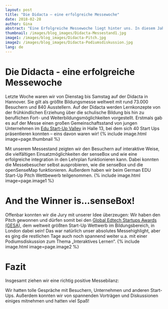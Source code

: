 ```yaml
---
layout: post
title: "Die Didacta – eine erfolgreiche Messewoche"
date: 2018-02-28
author: Gina
abstract: "Eine Erfolgreiche Messewoche liegt hinter uns. In diesem Jahr präsentierten wir uns auf der Didacta als Teil des EDU Startup-Valley."
thumbnail: /images/blog_images/Didacta-Messestand1.jpg
image1: /images/blog_images/Didacta-Pitch.jpg
image2: /images/blog_images/Didacta-Podiumsdiskussion.jpg
lang: de
---
```

Die Didacta - eine erfolgreiche Messewoche
============
Letzte Woche waren wir von Dienstag bis Samstag auf der Didacta in Hannover. Sie gilt als größte Bildungsmesse weltweit mit rund 73.000 Besuchern und 840 Ausstellern. Auf der Didacta werden Lernkonzepte von der frühkindlichen Erziehung über die schulische Bildung bis hin zu beruflichen Fort- und Weiterbildungsmöglichkeiten vorgestellt. Erstmals gab es auf der Messe einen großen Gemeinschaftsstand von jungen Unternehmen im [Edu Start-Up Valley](http://edustartupvalley.de/) in Halle 13, bei dem sich 40 Start Ups präsentieren konnten – eins davon waren wir! 
{% include image.html image=page.thumbnail %}


Mit unserem Messestand zeigten wir den Besuchern auf interaktive Weise, die vielfältigen Einsatzmöglichkeiten der senseBox und wie eine erfolgreiche integration in den Lehrplan funktionieren kann. Dabei konnten die Messebesucher selbst ausprobieren, wie die senseBox und die openSenseMap funktionieren. Außerdem haben wir beim German EDU Start-Up Pitch Wettbewerb teilgenommen.
{% include image.html image=page.image1 %}


And the Winner is...senseBox!
============
Offenbar konnten wir die Jury mit unserer Idee überzeugen: Wir haben den Pitch gewonnen und dürfen somit bei den [Global Edtech Startups Awards (GESA)](https://www.globaledtechawards.org/), dem weltweit größten Start-Up Wettwerb im Bildungsbereich, in London dabei sein! Das war natürlich unser absolutes Messehighlight, aber es ging die restlichen Tage auch noch spannend weiter u.a. mit einer Podiumsdiskussion zum Thema „Interaktives Lernen“.
{% include image.html image=page.image2 %}


Fazit
============
Insgesamt ziehen wir eine richtig positive Messebilanz: 

Wir hatten tolle Gespräche mit Besuchern, Unternehmen und anderen Start-Ups. Außerdem konnten wir von spannenden Vorträgen und Diskussionen einiges mitnehmen und hatten viel Spaß!
